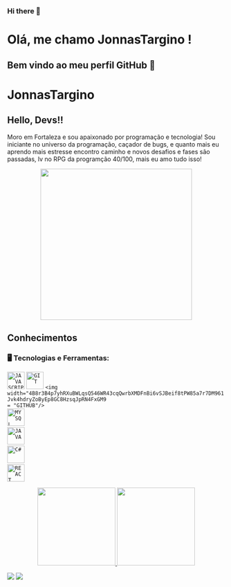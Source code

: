 ### Hi there 👋

# Olá, me chamo JonnasTargino ! 

## Bem vindo ao meu perfil GitHub 👋

# JonnasTargino
## Hello, Devs!!

Moro em Fortaleza e sou apaixonado por programação e tecnologia! Sou iniciante no universo da programação, caçador de bugs, e quanto mais eu aprendo mais estresse encontro caminho e novos desafios e fases são passadas, lv no RPG da programção 40/100, mais eu amo tudo isso! 

<p align="center">
  <img src="https://super.abril.com.br/wp-content/uploads/2016/09/super_imggato_digitando_0.gif" width="350">
</p>

## Conhecimentos

### 🖥️ Tecnologias e Ferramentas: 

<code><img width="40px" src="https://cdn.jsdelivr.net/gh/devicons/devicon/icons/javascript/javascript-original.svg" title = "JAVASCRIPT"/></code>
<code><img width="40px" src="https://cdn.jsdelivr.net/gh/devicons/devicon/icons/git/git-original.svg" title = "GIT"/></code>
<code><img width="4B8r3B4p7yhRXuBWLqsQ546WR43cqQwrbXMDFnBi6vSJBeif8tPW85a7r7DM961Jvk4hdryZoByEp8GC8HzsqJpRN4FxGM9 = "GITHUB"/></code>
<code> <img width="40px" src="https://cdn.jsdelivr.net/gh/devicons/devicon/icons/mysql/mysql-original.svg" title = "MYSQL"/></code>
<code> <img width="40px" img src="https://cdn.jsdelivr.net/gh/devicons/devicon/icons/java/java-original.svg" title ="JAVA" /></code>
<code> <img width="40px" img src="https://cdn.jsdelivr.net/gh/devicons/devicon/icons/csharp/csharp-original.svg"  title ="C#" /></code>
<code> <img width="40px" img src="https://cdn.jsdelivr.net/gh/devicons/devicon/icons/react/react-original.svg" title ="REACT" /></code>



<p align="center">
<a href="https://github.com/targino52">
  <img height="180em" src="https://github-readme-stats-eight-theta.vercel.app/api?username=jeniblodev&show_icons=true&theme=algolia&include_all_commits=true&count_private=true"/>
  <img height="180em" src="https://github-readme-stats-eight-theta.vercel.app/api/top-langs/?username=jeniblodev&layout=compact&langs_count=8&theme=algolia"/>
</a>
</p>


<div>
<a href = "mailto:jonnasconegundes@gmail.com"><img src="https://img.shields.io/badge/Gmail-D14836?style=for-the-badge&logo=gmail&logoColor=white" target="_blank"></a>
<a href="https://www.linkedin.com/in/jonnastargino" target="_blank"><img src="https://img.shields.io/badge/-LinkedIn-%230077B5?style=for-the-badge&logo=linkedin&logoColor=white" target="_blank"></a>   
</div>

